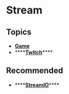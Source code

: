 # Stream

## Topics

* [**Game**](game.md)
* \*\*\*\*[**Twitch**](twitch.md)\*\*\*\*

## Recommended

* \*\*\*\*[**StreamIO**](https://www.stremio.com/)\*\*\*\*

